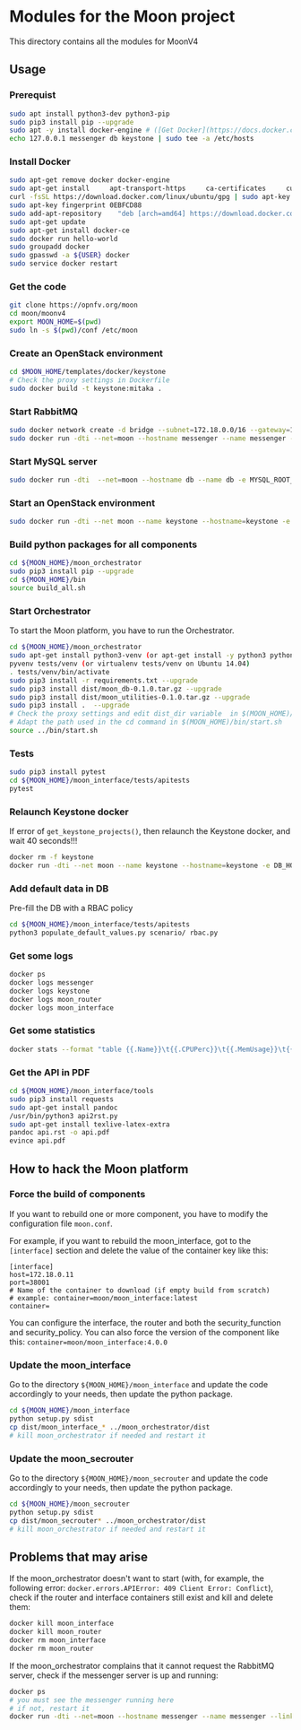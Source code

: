 # Modules for the Moon project

This directory contains all the modules for MoonV4


## Usage

### Prerequist

```bash
sudo apt install python3-dev python3-pip
sudo pip3 install pip --upgrade
sudo apt -y install docker-engine # ([Get Docker](https://docs.docker.com/engine/installation/))
echo 127.0.0.1 messenger db keystone | sudo tee -a /etc/hosts
```

### Install Docker

```bash
sudo apt-get remove docker docker-engine
sudo apt-get install     apt-transport-https     ca-certificates     curl     software-properties-common
curl -fsSL https://download.docker.com/linux/ubuntu/gpg | sudo apt-key add -
sudo apt-key fingerprint 0EBFCD88
sudo add-apt-repository    "deb [arch=amd64] https://download.docker.com/linux/ubuntu $(lsb_release -cs) stable"
sudo apt-get update
sudo apt-get install docker-ce
sudo docker run hello-world
sudo groupadd docker
sudo gpasswd -a ${USER} docker
sudo service docker restart
```

### Get the code

```bash
git clone https://opnfv.org/moon
cd moon/moonv4
export MOON_HOME=$(pwd)
sudo ln -s $(pwd)/conf /etc/moon
```

### Create an OpenStack environment

```bash
cd $MOON_HOME/templates/docker/keystone
# Check the proxy settings in Dockerfile
sudo docker build -t keystone:mitaka .
```

### Start RabbitMQ

```bash
sudo docker network create -d bridge --subnet=172.18.0.0/16 --gateway=172.18.0.1 moon
sudo docker run -dti --net=moon --hostname messenger --name messenger --link messenger:messenger -e RABBITMQ_DEFAULT_USER=moon -e RABBITMQ_DEFAULT_PASS=p4sswOrd1 -e RABBITMQ_NODENAME=rabbit@messenger -e RABBITMQ_DEFAULT_VHOST=moon -p 5671:5671 -p 5672:5672 rabbitmq:3-management
```

### Start MySQL server

```bash
sudo docker run -dti  --net=moon --hostname db --name db -e MYSQL_ROOT_PASSWORD=p4sswOrd1 -e MYSQL_DATABASE=moon -e MYSQL_USER=moon -e MYSQL_PASSWORD=p4sswOrd1 -p 3306:3306 mysql:latest
```

### Start an OpenStack environment

```bash
sudo docker run -dti --net moon --name keystone --hostname=keystone -e DB_HOST=db -e DB_PASSWORD_ROOT=p4sswOrd1 -p 35357:35357 -p 5000:5000 keystone:mitaka
```

### Build python packages for all components

```bash
cd ${MOON_HOME}/moon_orchestrator
sudo pip3 install pip --upgrade
cd ${MOON_HOME}/bin
source build_all.sh
```

### Start Orchestrator

To start the Moon platform, you have to run the Orchestrator.

```bash
cd ${MOON_HOME}/moon_orchestrator
sudo apt-get install python3-venv (or apt-get install -y python3 python-virtualenv on Ubuntu 14.04)
pyvenv tests/venv (or virtualenv tests/venv on Ubuntu 14.04)
. tests/venv/bin/activate
sudo pip3 install -r requirements.txt --upgrade
sudo pip3 install dist/moon_db-0.1.0.tar.gz --upgrade
sudo pip3 install dist/moon_utilities-0.1.0.tar.gz --upgrade
sudo pip3 install .  --upgrade
# Check the proxy settings and edit dist_dir variable  in $(MOON_HOME)/moon_orchestrator/etc/moon.conf
# Adapt the path used in the cd command in $(MOON_HOME)/bin/start.sh
source ../bin/start.sh
```

### Tests
```bash
sudo pip3 install pytest
cd ${MOON_HOME}/moon_interface/tests/apitests
pytest
```


### Relaunch Keystone docker
If error of `get_keystone_projects()`, then relaunch the Keystone docker, and wait 40 seconds!!!
```bash
docker rm -f keystone
docker run -dti --net moon --name keystone --hostname=keystone -e DB_HOST=db -e DB_PASSWORD_ROOT=p4sswOrd1 -p 35357:35357 -p 5000:5000 keystone:mitaka
```

### Add default data in DB
Pre-fill the DB with a RBAC policy
```bash
cd ${MOON_HOME}/moon_interface/tests/apitests
python3 populate_default_values.py scenario/ rbac.py
```


### Get some logs

```bash
docker ps
docker logs messenger
docker logs keystone
docker logs moon_router
docker logs moon_interface
```

### Get some statistics

```bash
docker stats --format "table {{.Name}}\t{{.CPUPerc}}\t{{.MemUsage}}\t{{.PIDs}}"
```

### Get the API in PDF

```bash
cd ${MOON_HOME}/moon_interface/tools
sudo pip3 install requests
sudo apt-get install pandoc
/usr/bin/python3 api2rst.py
sudo apt-get install texlive-latex-extra
pandoc api.rst -o api.pdf
evince api.pdf
```

## How to hack the Moon platform

### Force the build of components

If you want to rebuild one or more component, you have to modify the configuration file `moon.conf`. 

For example, if you want to rebuild the moon_interface, got to the `[interface]` section and delete the 
value of the container key like this:

```
[interface]
host=172.18.0.11
port=38001
# Name of the container to download (if empty build from scratch)
# example: container=moon/moon_interface:latest
container=
```

You can configure the interface, the router and both the security_function and security_policy.
You can also force the version of the component like this: `container=moon/moon_interface:4.0.0`

### Update the moon_interface

Go to the directory `${MOON_HOME}/moon_interface` and update the code accordingly to your needs,
then update the python package.

```bash
cd ${MOON_HOME}/moon_interface
python setup.py sdist
cp dist/moon_interface_* ../moon_orchestrator/dist
# kill moon_orchestrator if needed and restart it
```

### Update the moon_secrouter

Go to the directory `${MOON_HOME}/moon_secrouter` and update the code accordingly to your needs,
then update the python package.

```bash
cd ${MOON_HOME}/moon_secrouter
python setup.py sdist
cp dist/moon_secrouter* ../moon_orchestrator/dist
# kill moon_orchestrator if needed and restart it
```

## Problems that may arise

If the moon_orchestrator doesn't want to start
(with, for example, the following error: `docker.errors.APIError: 409 Client Error: Conflict`),
check if the router and interface containers still exist and kill and delete them:

```bash
docker kill moon_interface
docker kill moon_router
docker rm moon_interface
docker rm moon_router
```

If the moon_orchestrator complains that it cannot request the RabbitMQ server,
check if the messenger server is up and running:

```bash
docker ps
# you must see the messenger running here
# if not, restart it
docker run -dti --net=moon --hostname messenger --name messenger --link messenger:messenger -e RABBITMQ_DEFAULT_USER=moon -e RABBITMQ_DEFAULT_PASS=password -e RABBITMQ_NODENAME=rabbit@messenger -e RABBITMQ_DEFAULT_VHOST=moon -p 5671:5671 -p 5672:5672 rabbitmq:3-management
```
